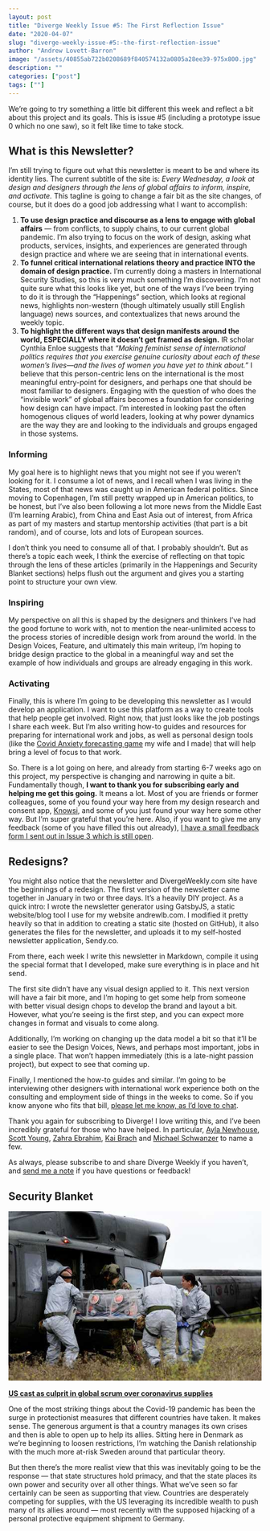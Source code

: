 ```yaml
---
layout: post
title: "Diverge Weekly Issue #5: The First Reflection Issue"
date: "2020-04-07"
slug: "diverge-weekly-issue-#5:-the-first-reflection-issue"
author: "Andrew Lovett-Barron"
image: "/assets/40855ab722b0208689f840574132a0805a28ee39-975x800.jpg"
description: ""
categories: ["post"]
tags: [""]
---
```


We’re going to try something a little bit different this week and reflect a bit about this project and its goals. This is issue #5 (including a prototype issue 0 which no one saw), so it felt like time to take stock.

## What is this Newsletter?

I’m still trying to figure out what this newsletter is meant to be and where its identity lies. The current subtitle of the site is: _Every Wednesday, a look at design and designers through the lens of global affairs to inform, inspire, and activate._ This tagline is going to change a fair bit as the site changes, of course, but it does do a good job addressing what I want to accomplish:

1. **To use design practice and discourse as a lens to engage with global affairs** — from conflicts, to supply chains, to our current global pandemic. I’m also trying to focus on the work of design, asking what products, services, insights, and experiences are generated through design practice and where we are seeing that in international events.
2. **To funnel critical international relations theory and practice INTO the domain of design practice.** I’m currently doing a masters in International Security Studies, so this is very much something I’m discovering. I’m not quite sure what this looks like yet, but one of the ways I’ve been trying to do it is through the “Happenings” section, which looks at regional news, highlights non-western (though ultimately usually still English language) news sources, and contextualizes that news around the weekly topic.
3. **To highlight the different ways that design manifests around the world, ESPECIALLY where it doesn’t get framed as design.** IR scholar Cynthia Enloe suggests that _“Making feminist sense of international politics requires that you exercise genuine curiosity about each of these women’s lives—and the lives of women you have yet to think about.”_ I believe that this person-centric lens on the international is the most meaningful entry-point for designers, and perhaps one that should be most familiar to designers. Engaging with the question of who does the “invisible work” of global affairs becomes a foundation for considering how design can have impact. I’m interested in looking past the often homogenous cliques of world leaders, looking at why power dynamics are the way they are and looking to the individuals and groups engaged in those systems.

### Informing

My goal here is to highlight news that you might not see if you weren’t looking for it. I consume a lot of news, and I recall when I was living in the States, most of that news was caught up in American federal politics. Since moving to Copenhagen, I’m still pretty wrapped up in American politics, to be honest, but I’ve also been following a lot more news from the Middle East (I’m learning Arabic), from China and East Asia out of interest, from Africa as part of my masters and startup mentorship activities (that part is a bit random), and of course, lots and lots of European sources.

I don’t think you need to consume all of that. I probably shouldn’t. But as there’s a topic each week, I think the exercise of reflecting on that topic through the lens of these articles (primarily in the Happenings and Security Blanket sections) helps flush out the argument and gives you a starting point to structure your own view.

### Inspiring

My perspective on all this is shaped by the designers and thinkers I’ve had the good fortune to work with, not to mention the near-unlimited access to the process stories of incredible design work from around the world. In the Design Voices, Feature, and ultimately this main writeup, I’m hoping to bridge design practice to the global in a meaningful way and set the example of how individuals and groups are already engaging in this work.

### Activating

Finally, this is where I’m going to be developing this newsletter as I would develop an application. I want to use this platform as a way to create tools that help people get involved. Right now, that just looks like the job postings I share each week. But I’m also writing how-to guides and resources for preparing for international work and jobs, as well as personal design tools (like the [Covid Anxiety forecasting game](https://andrewlb.com/covid-anxiety/) my wife and I made) that will help bring a level of focus to that work.

So. There is a lot going on here, and already from starting 6-7 weeks ago on this project, my perspective is changing and narrowing in quite a bit. Fundamentally though, **I want to thank you for subscribing early and helping me get this going.** It means a lot. Most of you are friends or former colleagues, some of you found your way here from my design research and consent app, [Knowsi](https://knowsi.com/), and some of you just found your way here some other way. But I’m super grateful that you’re here. Also, if you want to give me any feedback (some of you have filled this out already), [I have a small feedback form I sent out in Issue 3 which is still open](https://andrewlb.typeform.com/to/AGyImr).

## Redesigns?

You might also notice that the newsletter and DivergeWeekly.com site have the beginnings of a redesign. The first version of the newsletter came together in January in two or three days. It’s a heavily DIY project. As a quick intro: I wrote the newsletter generator using GatsbyJS, a static website/blog tool I use for my website andrewlb.com. I modified it pretty heavily so that in addition to creating a static site (hosted on GitHub), it also generates the files for the newsletter, and uploads it to my self-hosted newsletter application, Sendy.co.

From there, each week I write this newsletter in Markdown, compile it using the special format that I developed, make sure everything is in place and hit send.

The first site didn’t have any visual design applied to it. This next version will have a fair bit more, and I’m hoping to get some help from someone with better visual design chops to develop the brand and layout a bit. However, what you’re seeing is the first step, and you can expect more changes in format and visuals to come along.

Additionally, I’m working on changing up the data model a bit so that it’ll be easier to see the Design Voices, News, and perhaps most important, jobs in a single place. That won’t happen immediately (this is a late-night passion project), but expect to see that coming up.

Finally, I mentioned the how-to guides and similar. I’m going to be interviewing other designers with international work experience both on the consulting and employment side of things in the weeks to come. So if you know anyone who fits that bill, [please let me know, as I’d love to chat](mailto:alb@andrewlb.com).

Thank you again for subscribing to Diverge! I love writing this, and I’ve been incredibly grateful for those who have helped. In particular, [Ayla Newhouse](http://www.aylanewhousedesign.com/), [Scott Young](https://twitter.com/scottalyoung), [Zahra Ebrahim](https://twitter.com/zahraeb), [Kai Brach](https://www.brizk.com/) and [Michael Schwanzer](https://www.zeitdice.com/) to name a few.

As always, please subscribe to and share Diverge Weekly if you haven’t, and [send me a note](mailto:alb@andrewlb.com) if you have questions or feedback!

## Security Blanket

![](/assets/116caf18ccff8b3b9045d4226e27c8d89518219d-512x342.jpg)

[**US cast as culprit in global scrum over coronavirus supplies**](https://www.politico.eu/article/coronavirus-united-states-cast-as-culprit-in-global-scrum-over-supplies/)

One of the most striking things about the Covid-19 pandemic has been the surge in protectionist measures that different countries have taken. It makes sense. The generous argument is that a country manages its own crises and then is able to open up to help its allies. Sitting here in Denmark as we’re beginning to loosen restrictions, I’m watching the Danish relationship with the much more at-risk Sweden around that particular theory.

But then there’s the more realist view that this was inevitably going to be the response — that state structures hold primacy, and that the state places its own power and security over all other things. What we’ve seen so far certainly can be seen as supporting that view. Countries are desperately competing for supplies, with the US leveraging its incredible wealth to push many of its allies around — most recently with the supposed hijacking of a personal protective equipment shipment to Germany.
